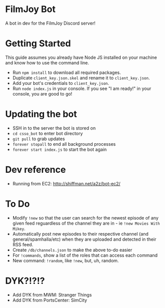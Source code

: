 # FilmJoy Bot

A bot in dev for the FilmJoy Discord server!

# Getting Started

This guide assumes you already have Node JS installed on your machine and know how to use the command line.

- Run `npm install` to download all required packages.
- Duplicate `client_key.json.skel` and rename it to `client_key.json`.
- Add your bot's credentials to  `client_key.json`.
- Run `node index.js` in your console. If you see "I am ready!" in your console, you are good to go!

# Updating the bot

- SSH in to the server the bot is stored on
- `cd csso_bot` to enter bot directory
- `git pull` to grab updates
- `forever stopall` to end all background processes
- `forever start index.js` to start the bot again

# Dev reference

- Running from EC2: http://shiffman.net/a2z/bot-ec2/

# To Do

- Modify `!new` so that the user can search for the newest episode of any given feed reguardless of the channel they are in - ie `!new Movies With Mikey`.
- Automatically post new episodes to their respective channel (and general/spamhalla/etc) when they are uploaded and detected in their RSS feed.
- Create `/db/channels.json` to make the above to-do easier
- For `!commands`, show a list of the roles that can access each command
- New command: `!random`, like `!new`, but, uh, random.

# DYK?!?!?
- Add DYK from MWM: Stranger Things
- Add DYK from PortsCenter: SimCity
